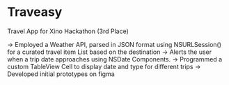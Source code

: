 # Traveasy

Travel App for Xino Hackathon (3rd Place)

-> Employed a Weather API, parsed in JSON format using NSURLSession() for a curated travel item List based on the destination
-> Alerts the user when a trip date approaches using NSDate Components. 
-> Programmed a custom TableView Cell to display date and type for different trips
-> Developed initial prototypes on figma



